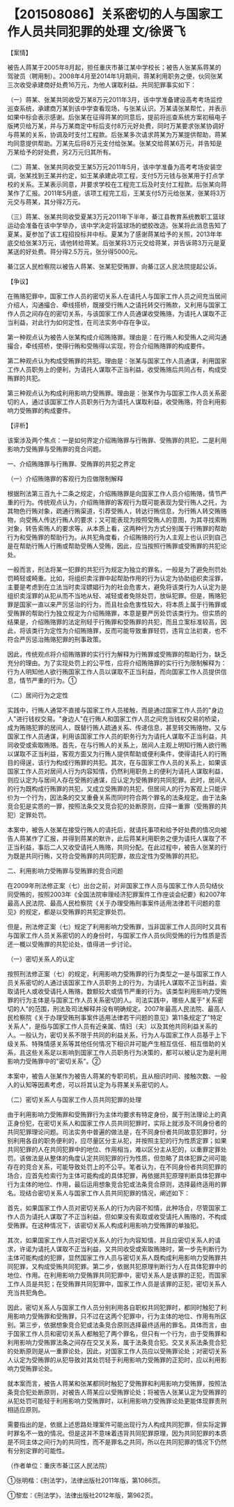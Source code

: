 # 【201508086】关系密切的人与国家工作人员共同犯罪的处理 文/徐贤飞

【案情】

被告人蒋某于2005年8月起，担任重庆市綦江某中学校长；被告人张某系蒋某的驾驶员（聘用制）。2008年4月至2014年1月期间，蒋某利用职务之便，伙同张某三次收受承建商好处费16万元，为他人谋取利益。共同犯罪事实如下：

（一）蒋某、张某共同收受万某8万元2011年3月，该中学准备建设高考考场监控巡查系统，承建商万某到该中学查看现场，与张某认识。万某请张某帮忙，并表示如果中标会表示感谢。后张某在征得蒋某的同意后，提前将巡查系统方案初稿电子版拷贝给万某，并与万某商定中标后支付8万元好处费，同时万某要求张某协调好与蒋某的关系，协调及时支付工程款。后张某多次请求蒋某为万某提供帮助，蒋某均同意提供帮助。万某先后将8万元支付给张某。张某交给蒋某6万元，并告知是万某给予的好处费，另2万元归其所有。

（二）蒋某、张某共同收受王某5万元2011年5月，该中学准备为高考考场安装空调，张某找到王某并约定，如王某承建此项工程，支付5万元钱与张某用于打点学校的关系。王某表示同意，并要求学校在工程完工后及时支付工程款。后张某向蒋某作了汇报。2011年5月底，该项工程完工后，王某支付5万元给张某，张某将3万元交与蒋某，其分得2万元。

（三）蒋某、张某共同收受夏某3万元2011年下半年，綦江县教育系统教职工篮球运动会准备在该中学举办，该中学决定将篮球场的塑胶改造。张某将此消息告知了夏某，夏参加了该工程招投标并中标。夏某为了感谢蒋某给予的关照，2013年年底交给张某3万元，请他转给蒋某。后张某将3万元交给蒋某，并告诉蒋3万元是夏某送的好处费。蒋分得2.5万元，张分得5000元。

綦江区人民检察院以被告人蒋某、张某犯受贿罪，向綦江区人民法院提起公诉。

【争议】

在贿赂犯罪中，国家工作人员的密切关系人在请托人与国家工作人员之间充当居间介绍人，沟通撮合、牵线搭桥，既接受行贿人之请托转交行贿款，又利用与国家工作人员之间存在的密切关系，与该国家工作人员通谋收受贿赂，为请托人谋取不正当利益，对此行为如何定性，在司法实务中存在争议。

第一种观点认为被告人张某构成介绍贿赂罪。理由是：在行贿人和受贿人之间沟通撮合，牵线搭桥，使得行贿和受贿得以实现，符合介绍贿赂罪的构成要件。

第二种观点认为构成受贿罪的共犯。理由是：张某与国家工作人员通谋，利用国家工作人员职务上的便利，为请托人谋取不正当利益，收受贿赂后共同占有，构成受贿罪的共犯。

第三种观点认为构成利用影响力受贿罪。理由是：张某作为与国家工作人员关系密切的人，通过该国家工作人员职务行为为请托人谋取利益，收受贿赂，符合利用影响力受贿罪的构成要件。

【评析】

该案涉及两个焦点：一是如何界定介绍贿赂罪与行贿罪、受贿罪的共犯，二是利用影响力受贿罪与受贿罪的竞合问题。

一、介绍贿赂罪与行贿罪、受贿罪的共犯之界定

（一）介绍贿赂罪的客观行为应做限制解释

根据刑法第三百九十二条之规定，介绍贿赂罪是向国家工作人员介绍贿赂，情节严重的行为。传统观点认为，介绍贿赂罪的客观行为既可能表现为受行贿人之托，为其物色行贿对象，疏通行贿渠道，引荐受贿人，转达行贿信息，为行贿人转交贿赂物，向受贿人传达行贿人的要求；又可能表现为按照受贿人的意图，为其寻找索贿对象，转告索贿人的要求等。从本质上看，这两种行为方式分别属于行贿罪的帮助行为和受贿罪的帮助行为。从共犯角度看，介绍贿赂的行为人主观上也认识到自己是在帮助行贿人行贿或帮助受贿人受贿，因此，应当按照行贿罪或受贿罪的共犯论处。

一般而言，刑法将某一犯罪的共犯行为规定为独立的罪名，一般是为了避免刑罚处罚畸轻或畸重。比如，将组织卖淫罪中起帮助作用的行为认定为协助组织卖淫罪，主要是考虑到在立法当时卖淫嫖娼行为的社会危害大，避免将该类行为人认定为是组织卖淫罪的从犯从而不当地从轻、减轻或者免除处罚，放纵犯罪。但是，贿赂犯罪是国家一直以来严厉惩治的行为，而且社会危害性较大，将本质上属于行贿罪或受贿罪的帮助行为独立规定为介绍贿赂罪，本意是要严厉处罚该类行为。但实质的结果是，介绍贿赂罪的法定刑轻于行贿罪和受贿罪的共犯，而且立案标准较高，因此，将该类行为定性为介绍贿赂罪，反而可能导致重罪轻罚，违背立法初衷，也不符合严厉惩治贿赂犯罪的刑事政策。

因此，传统观点将介绍贿赂罪的实行行为解释为行贿罪或受贿罪的帮助行为，缺乏充分的理由。为了实现处罚上的公平性，应将介绍贿赂罪的实行行为限制解释为：行为人明知他人欲行贿国家工作人员以谋取不正当利益，而向国家工作人员提供信息，情节严重的行为。①

（二）居间行为之定性

实践中，行贿人通常不直接与国家工作人员接触，而是通过国家工作人员的"身边人"进行钱权交易。"身边人"在行贿人和国家工作人员之间充当钱权交易的桥梁，成为贿赂犯罪的居间人，既替行贿人疏通关系、传递信息，甚至转交贿赂物，又与国家工作人员通谋，利用该国家工作人员的职务行为为请托人谋取不正当利益，共同收受或索取贿赂。首先，在与行贿人的关系上，居间人主观上明知行贿人欲行贿以谋取不正当利益，客观方面又为行贿人提供帮助或便利条件，使得请托人的行贿目的得逞，该行为构成行贿罪的共犯。其次，在与国家工作人员的关系上，如果该国家工作人员对居间人行为内容知情，仍然利用职务上的便利为请托人谋取利益，则应认定为与居间人存在受贿的通谋，应认定为受贿罪的共同犯罪。此时，居间人的行为既构成行贿罪的共犯，又成立受贿罪的共犯，但居间人的行为客观上只能评价为一个行为，因法条的交叉重叠关系而同时符合两个罪名的法条规定。由于法条竞合犯是实质的一罪，按照法条交叉竞合犯的处断原则，应择一重罪（受贿罪的共犯）定罪处罚。

本案中，被告人张某在接受行贿人的请托后，就请托事项和给予好处费的情况向被告人蒋某作了汇报，并得到蒋某的默许，此后蒋某利用职务之便为请托人谋取了不正当利益，事后二人又收受请托人贿赂，共同分配。在此过程中，被告人张某的行为既是共同行贿，又符合受贿罪的共同犯罪，故应定性为受贿罪的共犯。

二、利用影响力受贿罪与受贿罪的竞合问题

在2009年刑法修正案（七）出台之前，对非国家工作人员与国家工作人员勾结伙同受贿的，按照2003年《全国法院审理经济犯罪案件工作座谈会纪要》和2007年最高人民法院、最高人民检察院《关于办理受贿刑事案件适用法律若干问题的意见》的规定，都是以受贿罪的共犯定罪处罚。

但是，刑法修正案（七）规定了利用影响力受贿罪，当非国家工作人员同时又具有与国家工作人员关系密切的人的身份时，与国家工作人员伙同受贿的行为性质是否还一概以受贿罪的共犯论处，值得进一步讨论。

（一）密切关系人的认定

按照刑法修正案（七）的规定，利用影响力受贿罪的行为类型之一是与国家工作人员关系密切的人通过该国家工作人员职务上的行为，为请托人谋取不正当利益，索取请托人或收受请托人贿赂，数额较大或情节严重的行为。该类型利用影响力受贿罪的行为主体是与国家工作人员关系密切的人。司法实践中，哪些人属于"关系密切的人"的范围，刑法及司法解释并没有明确规定。2007年最高人民法院、最高人民检察院《关于办理受贿刑事案件适用法律若干问题的意见》第11条规定了"特定关系人"，是指与国家工作人员有近亲属、情妇（夫）以及其他共同利益关系的人。一般认为，密切关系不限于共同的利益关系，行为人与国家工作人员基于上下级关系、特殊情感关系等其他任何情况下相识并可能产生相互信任、相互借助的关系，且这些关系足以影响到国家工作人员职务行为决策的，都可以被认定为是利用影响力受贿罪中的"密切关系"。②

本案中，被告人张某作为被告人蒋某的专职司机，且从相识时间、接触次数、一般人的认知等因素考虑，可以将其认定为与蒋某关系密切的人。

（二）密切关系人与国家工作人员共同犯罪的处理

由于利用影响力受贿罪和受贿罪行为主体均要求有特定身份，属于刑法理论上的真正身份犯，在密切关系人和国家工作人员共同犯罪时，实际上就涉及不同身份者的共同犯罪理论问题。司法实务中普遍的做法是，在不同身份者共同故意犯罪时，分别利用各自的职务便利的，应尽量区分主从犯，并按照主犯的行为性质定罪；如果共同犯罪的人在共同犯罪中的地位、作用相当，难以区分主从犯的，以重罪定罪处罚。该做法是从整体的角度认定共同犯罪的行为性质，但忽略了具体犯罪之间可能存在的竞合关系，可能导致处罚上的不公平。笔者认为，在不同身份者共同犯罪的场合，应首先检索行为主体可能构成的具体犯罪，再依据共犯原理判断具体犯罪中行为主体的地位、作用，最后运用想象竞合犯或法条竞合原则，选择最终适用的罪名。现结合密切关系人与国家工作人员共同犯罪的情况，阐述如下：

首先，如果国家工作人员对密切关系人的行为内容不知情，此种场合，尽管国家工作人员为请托人谋取了不正当利益，但如果没有索取或收受请托人贿赂的，不构成受贿罪。在这种情况下，该密切关系人构成利用影响力受贿罪的单独犯。

其次，如果国家工作人员对密切关系人的行为内容知情，并且应密切关系人的请求，许诺为请托人谋取不正当利益，又共同收受或索取贿赂时，第一步先判断行为主体可能构成的犯罪，显然国家工作人员与密切关系人既构成利用影响力受贿罪共同犯罪，又构成受贿共同犯罪。第二步，依据共犯原理判断行为人在具体犯罪中的地位、作用。在利用影响力受贿罪共同犯罪中，密切关系人是该罪的正犯，而国家工作人员是共犯；在受贿罪共同犯罪中，国家工作人员是该罪的正犯，密切关系人充当共犯角色。

因此，密切关系人与国家工作人员分别利用各自职权共同犯罪时，都同时触犯了利用影响力受贿罪和受贿罪，只不过在这两个犯罪中，行为主体的地位、作用有所区别。第三步，依据想象竞合犯或法条竞合原则选择最终适用的罪名。具体而言，由于国家工作人员和密切关系人都触犯了两个罪名，但只有一个行为，由于受贿罪和利用影响力受贿罪法条之间存在交叉关系，属于法条竞合犯。交叉关系法条竞合犯的处断原则是从一重罪论处，因此，对国家工作人员应以受贿罪论处；对密切关系人认定为受贿罪的从犯导致对其处罚轻于利用影响力受贿罪的正犯时，应以利用影响力受贿罪论处。

就本案而言，被告人蒋某和张某都同时触犯了受贿罪和利用影响力受贿罪，按照法条竞合犯处断原则，对被告人蒋某应以受贿罪论处；将被告人张某认定为受贿罪的从犯处罚可能轻于利用影响力受贿罪时，以利用影响力受贿罪论处更能体现罪责刑相适应原则。

需要指出的是，依据上述思路处理案件可能出现行为人构成共同犯罪，但实际定罪时罪名不一致的情况。但是这并不意味着违背共同犯罪原理，因为共同犯罪的本质是不同主体之间行为的共同性，而不是罪名之共同，所以在共同犯罪的情况下仍然有分别定罪的可能性。

（作者单位：重庆市綦江区人民法院）

①张明楷：《刑法学》，法律出版社2011年版，第1086页。

①黎宏：《刑法学》，法律出版社2012年版，第962页。